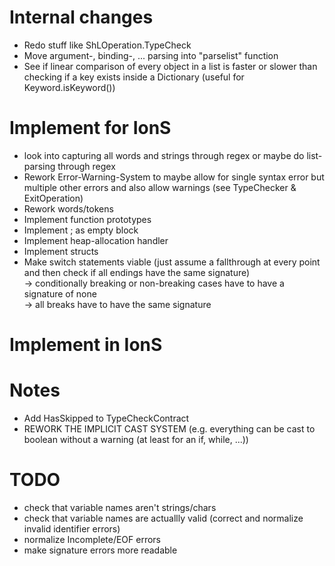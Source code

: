 # Internal changes
- Redo stuff like ShLOperation.TypeCheck
- Move argument-, binding-, ... parsing into "parselist" function
- See if linear comparison of every object in a list is faster or slower than checking if a key exists inside a Dictionary (useful for Keyword.isKeyword())

# Implement for IonS
- look into capturing all words and strings through regex or maybe do list-parsing through regex
- Rework Error-Warning-System to maybe allow for single syntax error but multiple other errors and also allow warnings (see TypeChecker & ExitOperation)
- Rework words/tokens
- Implement function prototypes
- Implement ; as empty block
- Implement heap-allocation handler
- Implement structs
- Make switch statements viable (just assume a fallthrough at every point and then check if all endings have the same signature) \
-> conditionally breaking or non-breaking cases have to have a signature of none \
-> all breaks have to have the same signature

# Implement in IonS

# Notes
- Add HasSkipped to TypeCheckContract
- REWORK THE IMPLICIT CAST SYSTEM (e.g. everything can be cast to boolean without a warning (at least for an if, while, ...))

# TODO
- check that variable names aren't strings/chars
- check that variable names are actuallly valid (correct and normalize invalid identifier errors)
- normalize Incomplete/EOF errors
- make signature errors more readable
